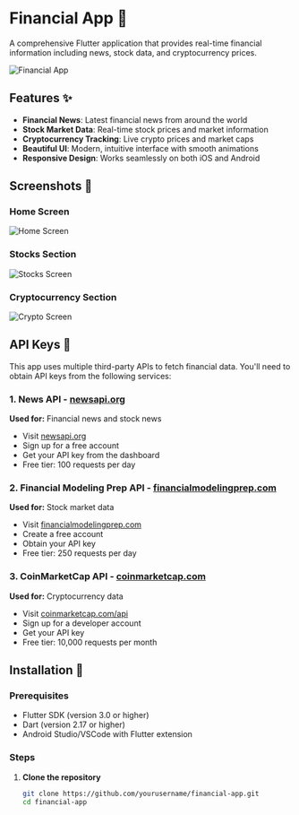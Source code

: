 # Financial App 📱

A comprehensive Flutter application that provides real-time financial information including news, stock data, and cryptocurrency prices.

![Financial App](https://via.placeholder.com/800x400?text=Financial+App+Screenshots) <!-- Replace with your actual screenshots -->

## Features ✨

- **Financial News**: Latest financial news from around the world
- **Stock Market Data**: Real-time stock prices and market information
- **Cryptocurrency Tracking**: Live crypto prices and market caps
- **Beautiful UI**: Modern, intuitive interface with smooth animations
- **Responsive Design**: Works seamlessly on both iOS and Android

## Screenshots 📸

### Home Screen
![Home Screen](screenshots/home.png) <!-- Add your actual screenshot path -->

### Stocks Section
![Stocks Screen](screenshots/stocks.png) <!-- Add your actual screenshot path -->

### Cryptocurrency Section
![Crypto Screen](screenshots/crypto.png) <!-- Add your actual screenshot path -->

## API Keys 🔑

This app uses multiple third-party APIs to fetch financial data. You'll need to obtain API keys from the following services:

### 1. News API - [newsapi.org](https://newsapi.org)
**Used for:** Financial news and stock news
- Visit [newsapi.org](https://newsapi.org)
- Sign up for a free account
- Get your API key from the dashboard
- Free tier: 100 requests per day

### 2. Financial Modeling Prep API - [financialmodelingprep.com](https://financialmodelingprep.com)
**Used for:** Stock market data
- Visit [financialmodelingprep.com](https://financialmodelingprep.com)
- Create a free account
- Obtain your API key
- Free tier: 250 requests per day

### 3. CoinMarketCap API - [coinmarketcap.com](https://coinmarketcap.com/api)
**Used for:** Cryptocurrency data
- Visit [coinmarketcap.com/api](https://coinmarketcap.com/api)
- Sign up for a developer account
- Get your API key
- Free tier: 10,000 requests per month

## Installation 🚀

### Prerequisites
- Flutter SDK (version 3.0 or higher)
- Dart (version 2.17 or higher)
- Android Studio/VSCode with Flutter extension

### Steps
1. **Clone the repository**
   ```bash
   git clone https://github.com/yourusername/financial-app.git
   cd financial-app
